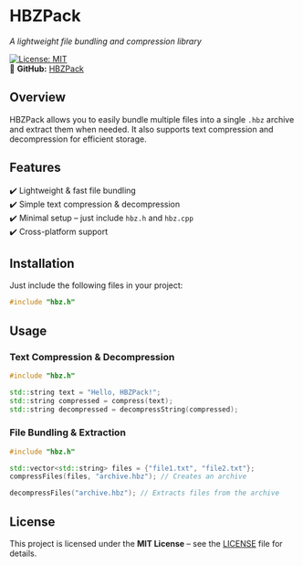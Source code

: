 # **HBZPack**  
*A lightweight file bundling and compression library*  

[![License: MIT](https://img.shields.io/badge/License-MIT-blue.svg)](LICENSE)  
🔗 **GitHub:** [HBZPack](https://github.com/Hrodebert17/HBZPack)  

## **Overview**  
HBZPack allows you to easily bundle multiple files into a single `.hbz` archive and extract them when needed. It also supports text compression and decompression for efficient storage.  

## **Features**  
✔️ Lightweight & fast file bundling  
✔️ Simple text compression & decompression  
✔️ Minimal setup – just include `hbz.h` and `hbz.cpp`  
✔️ Cross-platform support  

## **Installation**  
Just include the following files in your project:  
```cpp
#include "hbz.h"
```

## **Usage**  

### **Text Compression & Decompression**  
```cpp
#include "hbz.h"

std::string text = "Hello, HBZPack!";
std::string compressed = compress(text);
std::string decompressed = decompressString(compressed);
```

### **File Bundling & Extraction**  
```cpp
#include "hbz.h"

std::vector<std::string> files = {"file1.txt", "file2.txt"};
compressFiles(files, "archive.hbz"); // Creates an archive

decompressFiles("archive.hbz"); // Extracts files from the archive
```

## **License**  
This project is licensed under the **MIT License** – see the [LICENSE](LICENSE) file for details.  

